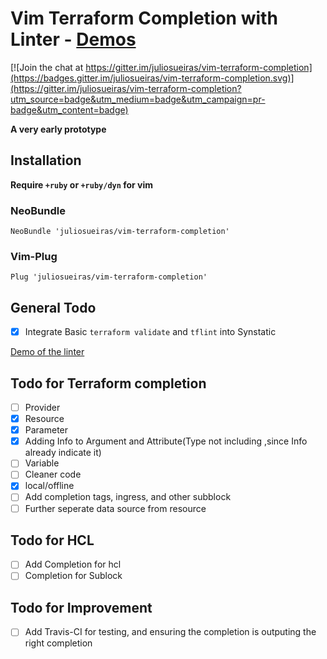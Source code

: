 # Vim Terraform Completion with Linter - [Demos](./DEMO.md)

[![Join the chat at https://gitter.im/juliosueiras/vim-terraform-completion](https://badges.gitter.im/juliosueiras/vim-terraform-completion.svg)](https://gitter.im/juliosueiras/vim-terraform-completion?utm_source=badge&utm_medium=badge&utm_campaign=pr-badge&utm_content=badge)


**A very early prototype**

## Installation

**Require `+ruby` or `+ruby/dyn` for vim**

### NeoBundle
`NeoBundle 'juliosueiras/vim-terraform-completion'`

### Vim-Plug
`Plug 'juliosueiras/vim-terraform-completion'`


## General Todo
- [x] Integrate Basic `terraform validate` and `tflint` into Synstatic

[Demo of the linter](https://asciinema.org/a/118441)

## Todo for Terraform completion
- [ ] Provider
- [x] Resource
- [x] Parameter
- [x] Adding Info to Argument and Attribute(Type not including ,since Info
    already indicate it)
- [ ] Variable
- [ ] Cleaner code
- [x] local/offline
- [ ] Add completion tags, ingress, and other subblock
- [ ] Further seperate data source from resource

## Todo for HCL
- [ ] Add Completion for hcl
- [ ] Completion for Sublock
## Todo for Improvement
- [ ] Add Travis-CI for testing, and ensuring the completion is outputing the right completion
